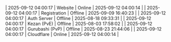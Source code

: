 | 2025-09-12 04:00:17 | Website | Online | 2025-09-12 04:00:14 |
| 2025-09-12 04:00:17 | Registration | Offline | 2025-09-09 16:40:23 |
| 2025-09-12 04:00:17 | Auth Server | Offline | 2025-08-18 09:33:31 |
| 2025-09-12 04:00:17 | Kezan (PvE) | Offline | 2025-08-03 17:58:02 |
| 2025-09-12 04:00:17 | Gurubashi (PvP) | Offline | 2025-08-23 21:44:06 |
| 2025-09-12 04:00:17 | Cloudflare | Online | 2025-09-12 04:00:14 |
